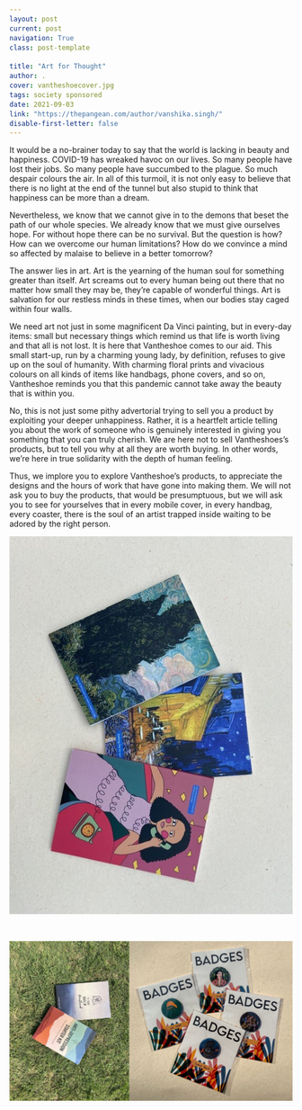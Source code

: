 ```yaml
---
layout: post
current: post
navigation: True
class: post-template

title: "Art for Thought"
author: .
cover: vantheshoecover.jpg
tags: society sponsored
date: 2021-09-03
link: "https://thepangean.com/author/vanshika.singh/"
disable-first-letter: false
---
```

<p class="ql-align-justify">It would be a no-brainer today to say that the world is lacking in beauty and happiness. COVID-19 has wreaked havoc on our lives. So many people have lost their jobs. So many people have succumbed to the plague. So much despair colours the air. In all of this turmoil, it is not only easy to believe that there is no light at the end of the tunnel but also stupid to think that happiness can be more than a dream. </p><p class="ql-align-justify">Nevertheless, we know that we cannot give in to the demons that beset the path of our whole species. We already know that we must give ourselves hope. For without hope there can be no survival. But the question is how? How can we overcome our human limitations? How do we convince a mind so affected by malaise to believe in a better tomorrow? </p><p class="ql-align-justify">The answer lies in art. Art is the yearning of the human soul for something greater than itself. Art screams out to every human being out there that no matter how small they may be, they’re capable of wonderful things. Art is salvation for our restless minds in these times, when our bodies stay caged within four walls.&nbsp;</p><p class="ql-align-justify">We need art not just in some magnificent Da Vinci painting, but in every-day items: small but necessary things which remind us that life is worth living and that all is not lost. It is here that Vantheshoe comes to our aid. This small start-up, run by a charming young lady, by definition, refuses to give up on the soul of humanity. With charming floral prints and vivacious colours on all kinds of items like handbags, phone covers, and so on, Vantheshoe reminds you that this pandemic cannot take away the beauty that is within you. </p><p class="ql-align-justify">No, this is not just some pithy advertorial trying to sell you a product by exploiting your deeper unhappiness. Rather, it is a heartfelt article telling you about the work of someone who is genuinely interested in giving you something that you can truly cherish. We are here not to sell Vantheshoes’s products, but to tell you why at all they are worth buying. In other words, we’re here in true solidarity with the depth of human feeling. </p><p class="ql-align-justify">Thus, we implore you to explore Vantheshoe’s products, to appreciate the designs and the hours of work that have gone into making them. We will not ask you to buy the products, that would be presumptuous, but we will ask you to see for yourselves that in every mobile cover, in every handbag, every coaster, there is the soul of an artist trapped inside waiting to be adored by the right person.</p><p class="ql-align-justify"><div class='caption' style='text-align: left'><img src="assets/images/vantheshoe1.jpg" alt="Image"  ></div></p><p class="ql-align-justify"><br></p><p class="ql-align-justify"><div class='caption' style='text-align: left'><img src="assets/images/vantheshoe2.jpg" alt="Image"  ></div></p><p class="ql-align-justify"><br></p>